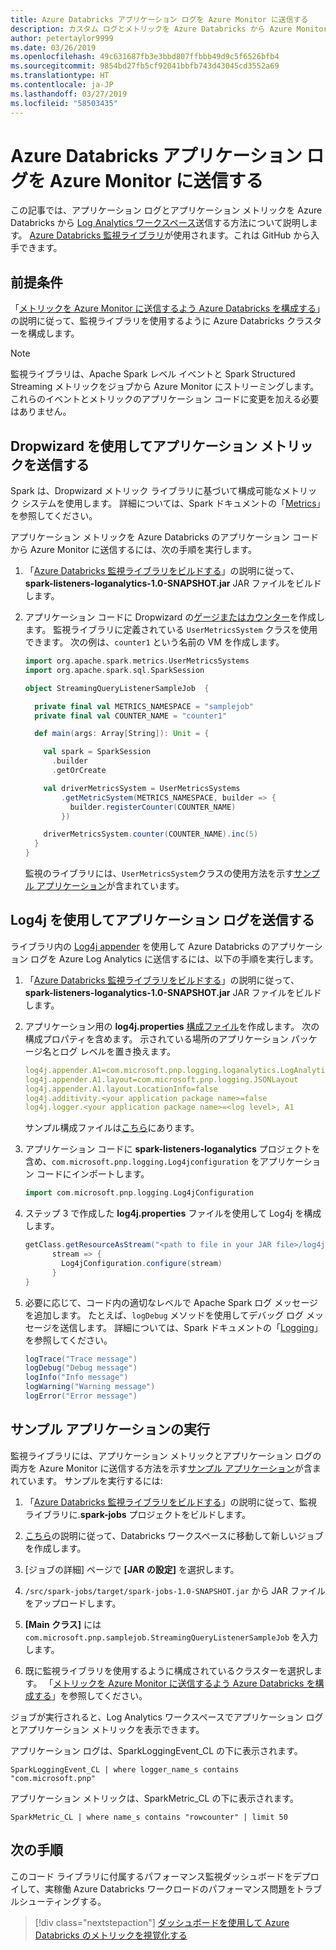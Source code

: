 ```yaml
---
title: Azure Databricks アプリケーション ログを Azure Monitor に送信する
description: カスタム ログとメトリックを Azure Databricks から Azure Monitor に送信する方法
author: petertaylor9999
ms.date: 03/26/2019
ms.openlocfilehash: 49c631687fb3e3bbd807ffbbb49d9c5f6526bfb4
ms.sourcegitcommit: 9854bd27fb5cf92041bbfb743d43045cd3552a69
ms.translationtype: HT
ms.contentlocale: ja-JP
ms.lasthandoff: 03/27/2019
ms.locfileid: "58503435"
---
```

# <a name="send-azure-databricks-application-logs-to-azure-monitor"></a>Azure Databricks アプリケーション ログを Azure Monitor に送信する

この記事では、アプリケーション ログとアプリケーション メトリックを Azure Databricks から [Log Analytics ワークスペース](/azure/azure-monitor/platform/manage-access)送信する方法について説明します。 [Azure Databricks 監視ライブラリ](https://github.com/mspnp/spark-monitoring)が使用されます。これは GitHub から入手できます。

## <a name="prerequisites"></a>前提条件

「[メトリックを Azure Monitor に送信するよう Azure Databricks を構成する][config-cluster]」の説明に従って、監視ライブラリを使用するように Azure Databricks クラスターを構成します。

> [!NOTE]
> 監視ライブラリは、Apache Spark レベル イベントと Spark Structured Streaming メトリックをジョブから Azure Monitor にストリーミングします。 これらのイベントとメトリックのアプリケーション コードに変更を加える必要はありません。

## <a name="send-application-metrics-using-dropwizard"></a>Dropwizard を使用してアプリケーション メトリックを送信する

Spark は、Dropwizard メトリック ライブラリに基づいて構成可能なメトリック システムを使用します。 詳細については、Spark ドキュメントの「[Metrics](https://spark.apache.org/docs/latest/monitoring.html#metrics)」を参照してください。

アプリケーション メトリックを Azure Databricks のアプリケーション コードから Azure Monitor に送信するには、次の手順を実行します。

1. 「[Azure Databricks 監視ライブラリをビルドする][build-lib]」の説明に従って、**spark-listeners-loganalytics-1.0-SNAPSHOT.jar** JAR ファイルをビルドします。

1. アプリケーション コードに Dropwizard の[ゲージまたはカウンター](https://metrics.dropwizard.io/4.0.0/manual/core.html)を作成します。 監視ライブラリに定義されている `UserMetricsSystem` クラスを使用できます。 次の例は、`counter1` という名前の VM を作成します。

    ```Scala
    import org.apache.spark.metrics.UserMetricsSystems
    import org.apache.spark.sql.SparkSession

    object StreamingQueryListenerSampleJob  {

      private final val METRICS_NAMESPACE = "samplejob"
      private final val COUNTER_NAME = "counter1"

      def main(args: Array[String]): Unit = {

        val spark = SparkSession
          .builder
          .getOrCreate

        val driverMetricsSystem = UserMetricsSystems
            .getMetricSystem(METRICS_NAMESPACE, builder => {
              builder.registerCounter(COUNTER_NAME)
            })

        driverMetricsSystem.counter(COUNTER_NAME).inc(5)
      }
    }
    ```

    監視のライブラリには、`UserMetricsSystem`クラスの使用方法を示す[サンプル アプリケーション][sample-app]が含まれています。

## <a name="send-application-logs-using-log4j"></a>Log4j を使用してアプリケーション ログを送信する

ライブラリ内の [Log4j appender](https://logging.apache.org/log4j/2.x/manual/appenders.html) を使用して Azure Databricks のアプリケーション ログを Azure Log Analytics に送信するには、以下の手順を実行します。

1. 「[Azure Databricks 監視ライブラリをビルドする][build-lib]」の説明に従って、**spark-listeners-loganalytics-1.0-SNAPSHOT.jar** JAR ファイルをビルドします。

1. アプリケーション用の **log4j.properties** [構成ファイル](https://logging.apache.org/log4j/2.x/manual/configuration.html)を作成します。 次の構成プロパティを含めます。 示されている場所のアプリケーション パッケージ名とログ レベルを置き換えます。

    ```YAML
    log4j.appender.A1=com.microsoft.pnp.logging.loganalytics.LogAnalyticsAppender
    log4j.appender.A1.layout=com.microsoft.pnp.logging.JSONLayout
    log4j.appender.A1.layout.LocationInfo=false
    log4j.additivity.<your application package name>=false
    log4j.logger.<your application package name>=<log level>, A1
    ```

    サンプル構成ファイルは[こちら][log4j.properties]にあります。

1. アプリケーション コードに **spark-listeners-loganalytics** プロジェクトを含め、`com.microsoft.pnp.logging.Log4jconfiguration` をアプリケーション コードにインポートします。

    ```Scala
    import com.microsoft.pnp.logging.Log4jConfiguration
    ```

1. ステップ 3 で作成した **log4j.properties** ファイルを使用して Log4j を構成します。

    ```Scala
    getClass.getResourceAsStream("<path to file in your JAR file>/log4j.properties")) {
          stream => {
            Log4jConfiguration.configure(stream)
          }
    }
    ```

1. 必要に応じて、コード内の適切なレベルで Apache Spark ログ メッセージを追加します。 たとえば、`logDebug` メソッドを使用してデバッグ ログ メッセージを送信します。 詳細については、Spark ドキュメントの「[Logging][spark-logging]」を参照してください。

    ```Scala
    logTrace("Trace message")
    logDebug("Debug message")
    logInfo("Info message")
    logWarning("Warning message")
    logError("Error message")
    ```

## <a name="run-the-sample-application"></a>サンプル アプリケーションの実行

監視ライブラリには、アプリケーション メトリックとアプリケーション ログの両方を Azure Monitor に送信する方法を示す[サンプル アプリケーション][sample-app]が含まれています。 サンプルを実行するには:

1. 「[Azure Databricks 監視ライブラリをビルドする][build-lib]」の説明に従って、監視ライブラリに.**spark-jobs** プロジェクトをビルドします。

1. [こちら](https://docs.azuredatabricks.net/user-guide/jobs.html#create-a-job)の説明に従って、Databricks ワークスペースに移動して新しいジョブを作成します。

1. [ジョブの詳細] ページで **[JAR の設定]** を選択します。

1. `/src/spark-jobs/target/spark-jobs-1.0-SNAPSHOT.jar` から JAR ファイルをアップロードします。

1. **[Main クラス]** には `com.microsoft.pnp.samplejob.StreamingQueryListenerSampleJob` を入力します。

1. 既に監視ライブラリを使用するように構成されているクラスターを選択します。 「[メトリックを Azure Monitor に送信するよう Azure Databricks を構成する][config-cluster]」を参照してください。

ジョブが実行されると、Log Analytics ワークスペースでアプリケーション ログとアプリケーション メトリックを表示できます。

アプリケーション ログは、SparkLoggingEvent_CL の下に表示されます。

```Kusto
SparkLoggingEvent_CL | where logger_name_s contains "com.microsoft.pnp"
```

アプリケーション メトリックは、SparkMetric_CL の下に表示されます。

```Kusto
SparkMetric_CL | where name_s contains "rowcounter" | limit 50
```

## <a name="next-steps"></a>次の手順

このコード ライブラリに付属するパフォーマンス監視ダッシュボードをデプロイして、実稼働 Azure Databricks ワークロードのパフォーマンス問題をトラブルシューティングする。

> [!div class="nextstepaction"]
> [ダッシュボードを使用して Azure Databricks のメトリックを視覚化する](./dashboards.md)

<!-- links -->

[build-lib]: ./configure-cluster.md##build-the-azure-databricks-monitoring-library
[config-cluster]: ./configure-cluster.md
[log4j.properties]: https://github.com/mspnp/spark-monitoring/blob/master/src/spark-jobs/src/main/resources/com/microsoft/pnp/samplejob/log4j.properties
[sample-app]: https://github.com/mspnp/spark-monitoring/tree/master/src/spark-jobs
[spark-logging]: https://spark.apache.org/docs/2.3.0/api/java/org/apache/spark/internal/Logging.html